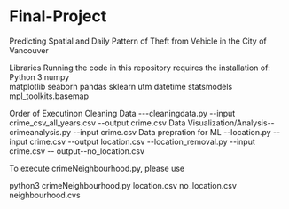 # Final-Project

Predicting Spatial and Daily Pattern of Theft from Vehicle in the City of Vancouver 


Libraries
Running the code in this repository requires the installation of:  
	Python 3
	numpy  
	matplotlib 
	seaborn 
	pandas 
	sklearn
	utm
	datetime
	statsmodels
	mpl_toolkits.basemap

Order of Executinon
Cleaning Data ---cleaningdata.py --input crime_csv_all_years.csv --output crime.csv
Data Visualization/Analysis-- crimeanalysis.py --input crime.csv
Data prepration for ML --location.py --input crime.csv --output location.csv
                       --location_removal.py --input crime.csv -- output--no_location.csv


To execute crimeNeighbourhood.py, please use

 python3 crimeNeighbourhood.py location.csv no_location.csv neighbourhood.cvs
